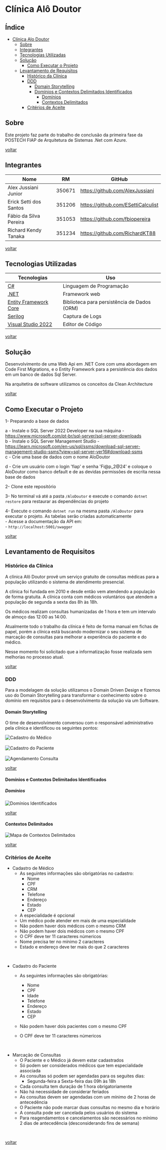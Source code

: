 # Clínica Alô Doutor
## Índice
- [Clínica Alo Doutor](#clínica-alô-doutor)
    - [Sobre](#sobre) 
    - [Integrantes](#integrantes)  
    - [Tecnologias Utilizadas](#tecnologias-utilizadas)
    - [Solução](#solução)
        - [Como Executar o Projeto](#como-executar-o-projeto)            
  - [Levantamento de Requisitos](#levantamento-de-requisitos)
    - [Histórico da Clínica](#histórico-da-clínica)
    - [DDD](#ddd)
        - [Domain Storytelling](#domain-storytelling)
        - [Domínios e Contextos Delimitados Identificados](#domínios-e-contextos-delimitados-identificados)
            - [Domínios](#domínios)
            - [Contextos Delimitados](#contextos-delimitados)
    - [Critérios de Aceite](#critérios-de-aceite)
    

## Sobre
Este projeto faz parte do trabalho de conclusão da primeira fase da POSTECH FIAP de Arquitetura de Sistemas .Net com Azure.

[voltar](#índice)

## Integrantes

| Nome | RM | GitHub
------------ | ------------- | -------------
Alex Jussiani Junior | 350671 | https://github.com/AlexJussiani
Erick Setti dos Santos | 351206 | https://github.com/ESettiCalculist
Fábio da Silva Pereira | 351053 | https://github.com/fbiopereira
Richard Kendy Tanaka| 351234 | https://github.com/RichardKT88

[voltar](#índice)

## Tecnologias Utilizadas

| Tecnologias | Uso
------------ | -------------
[C#](https://docs.microsoft.com/en-us/dotnet/csharp/) | Linguagem de Programação
[.NET](https://dotnet.microsoft.com/) | Framework web
[Entity Framework Core](https://docs.microsoft.com/en-us/ef/core/) | Biblioteca para persistência de Dados (ORM)
[Serilog](https://serilog.net/) | Captura de Logs
[Visual Studio 2022](https://visualstudio.microsoft.com/pt-br/) | Editor de Código

[voltar](#índice)

## Solução
Desenvolvimento de uma Web Api em .NET Core com uma abordagem em Code First Migrations, e o Entity Framework para a persistência dos dados em um banco de dados Sql Server.

Na arquitetira de software utilizamos os conceitos da Clean Architecture

[voltar](#índice)

## Como Executar o Projeto

1- Preparando a base de dados

a - Instale o SQL Server 2022 Developer na sua máquina
        - https://www.microsoft.com/pt-br/sql-server/sql-server-downloads        
b - Instale o SQL Server Management Studio
        - https://learn.microsoft.com/en-us/sql/ssms/download-sql-server-management-studio-ssms?view=sql-server-ver16#download-ssms     
c - Crie uma base de dados com o nome AloDoutor

d - Crie um usuário com o login 'fiap' e senha 'Fi@p_2@24' e coloque o AloDoutor como banco default e de as devidas permissões de escrita nessa base de dados    

2- Clone este repositório

3- No terminal vá até a pasta `/AloDoutor` e execute o comando `dotnet restore` para restaurar as dependências do projeto

4- Execute o comando `dotnet run` na mesma pasta `/AloDoutor` para executar o projeto. As tabelas serão criadas automaticamente    
    - Acesse a documentação da API em:        
        -  `http://localhost:5001/swagger` 

[voltar](#índice)

## Levantamento de Requisitos

### Histórico da Clínica

A clínica Alô Doutor provê um serviço gratuito de consultas médicas para a população utilizando o sistema de atendimento presencial. 

A  clínica foi fundada em 2010 e desde então vem atendendo a população de forma gratuita. A clínica conta com médicos voluntários que atendem a população de segunda a sexta das 8h às 18h. 

Os médicos realizam consultas humanizadas de 1 hora e tem um intervalo de almoço das 12:00 as 14:00.

Atualmente todo o trabalho da clínica é feito de forma manual em fichas de papel, porém a clínica está buscando modernizar o seu sistema de marcação de consultas para melhorar a experiência do paciente e do médico.

Nesse momento foi solicitado que a informatização fosse realizada sem melhorias no processo atual.

[voltar](#índice)

### DDD
Para a modelagem da solução utilizamos o Domain Driven Design e fizemos uso do Domain Storytelling para transformar o conhecimento sobre o domínio em requisitos para o desenvolvimento da solução via um Software.

#### Domain Storytelling

O time de desenvolvimento conversou com o responsável administrativo pela clínica e identificou os seguintes pontos:

![Cadastro do Médico](./documentacao/imagens/01-CadastroMedico.png)
</br>
</br>
![Cadastro do Paciente](./documentacao/imagens/02-CadastroPaciente.png)
</br>
</br>
![Agendamento Consulta](./documentacao/imagens/03-AgendamentoConsulta.png)

[voltar](#índice)


#### Domínios e Contextos Delimitados Identificados

##### Domínios

![Domínios Identificados](./documentacao/imagens/dominiosAloDoutor.png)

[voltar](#índice)

#### Contextos Delimitados

![Mapa de Contextos Delimitados](./documentacao/imagens/mapaContextos.png)

[voltar](#índice)

### Critérios de Aceite

- Cadastro de Médico 
    - As seguintes informações são obrigatórias no cadastro:
        - Nome
        - CPF
        - CRM
        - Telefone
        - Endereço
        - Estado
        - CEP
    - A especialidade é opcional
    - Um médico pode atender em mais de uma especialidade
    - Não podem haver dois médicos com o mesmo CRM
    - Não podem haver dois médicos com o mesmo CPF
    - O CPF deve ter 11 caracteres númericos
    - Nome precisa ter no mínimo 2 caracteres
    - Estado e endereço deve ter mais do que 2 caracteres
    

</br>

- Cadastro do Paciente
    - As seguintes informações são obrigatórias:
        - Nome
        - CPF
        - Idade
        - Telefone
        - Endereço
        - Estado
        - CEP

    - Não podem haver dois pacientes com o mesmo CPF
    - O CPF deve ter 11 caracteres númericos
<br>

- Marcação de Consultas
    - O Paciente e o Médico já devem estar cadastrados
    - Só podem ser considerados médicos que tem especialidade associada
    - As consultas só podem ser agendadas para os seguites dias:
        - Segunda-feira a Sexta-feira das 09h às 18h
    - Cada consulta tem duração de 1 hora obrigatoriamente
    - Não há necessidade de considerar feriados
    - As consultas devem ser agendadas com um mínimo de 2 horas de antecedência
    - O Paciente não pode marcar duas consultas no mesmo dia e horário
    - A consulta pode ser cancelada pelos usuários do sistema
    - Para reagendamentos e cancelamentos são necessários no mínimo 2 dias de antecedência (desconsiderando fins de semana)
   
<br>

[voltar](#índice)
